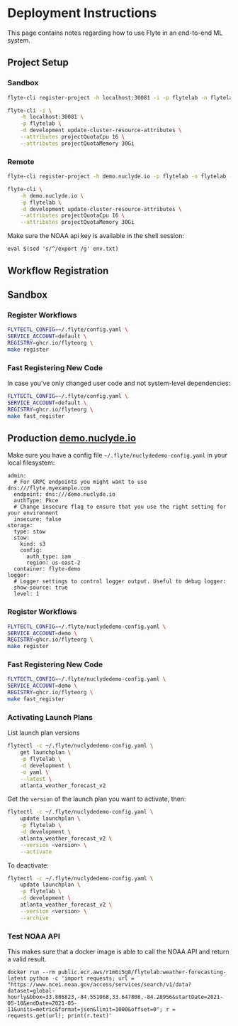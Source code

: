 # Deployment Instructions

This page contains notes regarding how to use Flyte in an end-to-end ML
system.

## Project Setup

### Sandbox

<!-- TODO update project registration and resource updating to use flytectl -->

```bash
flyte-cli register-project -h localhost:30081 -i -p flytelab -n flytelab -d 'ML projects using Flyte'
```

```bash
flyte-cli -i \
    -h localhost:30081 \
    -p flytelab \
    -d development update-cluster-resource-attributes \
    --attributes projectQuotaCpu 16 \
    --attributes projectQuotaMemory 30Gi
```

### Remote

<!-- TODO update project registration and resource updating to use flytectl -->

```bash
flyte-cli register-project -h demo.nuclyde.io -p flytelab -n flytelab -d 'ML projects using Flyte'
```

```bash
flyte-cli \
    -h demo.nuclyde.io \
    -p flytelab \
    -d development update-cluster-resource-attributes \
    --attributes projectQuotaCpu 16 \
    --attributes projectQuotaMemory 30Gi
```


Make sure the NOAA api key is available in the shell session:
```
eval $(sed 's/^/export /g' env.txt)
```

## Workflow Registration

## Sandbox

### Register Workflows

```bash
FLYTECTL_CONFIG=~/.flyte/config.yaml \
SERVICE_ACCOUNT=default \
REGISTRY=ghcr.io/flyteorg \
make register
```

### Fast Registering New Code

In case you've only changed user code and not system-level dependencies:

```bash
FLYTECTL_CONFIG=~/.flyte/config.yaml \
SERVICE_ACCOUNT=default \
REGISTRY=ghcr.io/flyteorg \
make fast_register
```

## Production [demo.nuclyde.io](https://demo.nuclyde.io/console)

Make sure you have a config file `~/.flyte/nuclydedemo-config.yaml` in your local filesystem:

```
admin:
  # For GRPC endpoints you might want to use dns:///flyte.myexample.com
  endpoint: dns:///demo.nuclyde.io
  authType: Pkce
  # Change insecure flag to ensure that you use the right setting for your environment
  insecure: false
storage:
  type: stow
  stow:
    kind: s3
    config:
      auth_type: iam
      region: us-east-2
  container: flyte-demo
logger:
  # Logger settings to control logger output. Useful to debug logger:
  show-source: true
  level: 1

```

### Register Workflows

```bash
FLYTECTL_CONFIG=~/.flyte/nuclydedemo-config.yaml \
SERVICE_ACCOUNT=demo \
REGISTRY=ghcr.io/flyteorg \
make register
```

### Fast Registering New Code

```bash
FLYTECTL_CONFIG=~/.flyte/nuclydedemo-config.yaml \
SERVICE_ACCOUNT=demo \
REGISTRY=ghcr.io/flyteorg \
make fast_register
```

### Activating Launch Plans

List launch plan versions

```bash
flytectl -c ~/.flyte/nuclydedemo-config.yaml \
    get launchplan \
    -p flytelab \
    -d development \
    -o yaml \
    --latest \
    atlanta_weather_forecast_v2
```

Get the `version` of the launch plan you want to activate, then:

```bash
flytectl -c ~/.flyte/nuclydedemo-config.yaml \
    update launchplan \
    -p flytelab \
    -d development \
    atlanta_weather_forecast_v2 \
    --version <version> \
    --activate
```

To deactivate:

```bash
flytectl -c ~/.flyte/nuclydedemo-config.yaml \
    update launchplan \
    -p flytelab \
    -d development \
    atlanta_weather_forecast_v2 \
    --version <version> \
    --archive
```

### Test NOAA API

This makes sure that a docker image is able to call the NOAA API and return a valid result.

```
docker run --rm public.ecr.aws/r1m6i5g8/flytelab:weather-forecasting-latest python -c 'import requests; url = "https://www.ncei.noaa.gov/access/services/search/v1/data?dataset=global-hourly&bbox=33.886823,-84.551068,33.647808,-84.28956&startDate=2021-05-10&endDate=2021-05-11&units=metric&format=json&limit=1000&offset=0"; r = requests.get(url); print(r.text)'
```
